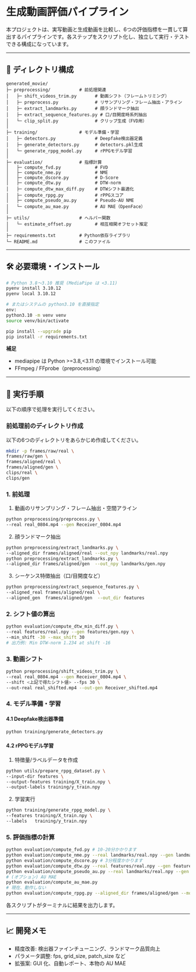 # 生成動画評価パイプライン

本プロジェクトは、実写動画と生成動画を比較し、6つの評価指標を一貫して算出するパイプラインです。各ステップをスクリプト化し、独立して実行・テストできる構成になっています。

---

## 📁 ディレクトリ構成

```plain
generated_movie/
├─ preprocessing/           # 前処理関連
│   ├─ shift_videos_trim.py       # 動画シフト（フレームトリミング）
│   ├─ preprocess.py              # リサンプリング・フレーム抽出・アライン
│   ├─ extract_landmarks.py       # 顔ランドマーク抽出
│   ├─ extract_sequence_features.py # 口/目開度時系列抽出
│   └─ clip_split.py              # クリップ生成（FVD用）
│
├─ training/                # モデル準備・学習
│   ├─ detectors.py               # Deepfake検出器定義
│   ├─ generate_detectors.py      # detectors.pkl生成
│   └─ generate_rppg_model.py     # rPPGモデル学習
│
├─ evaluation/              # 指標計算
│   ├─ compute_fvd.py             # FVD
│   ├─ compute_nme.py             # NME
│   ├─ compute_dscore.py          # D-Score
│   ├─ compute_dtw.py             # DTW-norm
│   ├─ compute_dtw_max_diff.py    # DTWシフト最適化
│   ├─ compute_rppg.py            # rPPGスコア
│   ├─ compute_pseudo_au.py       # Pseudo-AU NME
│   └─ compute_au_mae.py          # AU MAE（OpenFace）
│
├─ utils/                   # ヘルパー関数
│   └─ estimate_offset.py         # 相互相関オフセット推定
│
├─ requirements.txt         # Python依存ライブラリ
└─ README.md                # このファイル
```

---

## 🛠️ 必要環境・インストール

```bash
# Python 3.8～3.10 推奨 (MediaPipe は <3.11)
pyenv install 3.10.12
pyenv local 3.10.12

# またはシステムの python3.10 を直接指定
env:
python3.10 -m venv venv
source venv/bin/activate

pip install --upgrade pip
pip install -r requirements.txt
```

**補足**

* mediapipe は Python >=3.8,<3.11 の環境でインストール可能
* FFmpeg / FFprobe（preprocessing）

---

## 🚀 実行手順

以下の順序で処理を実行してください。

### 前処理前のディレクトリ作成
以下の6つのディレクトリをあらかじめ作成してください。

```bash
mkdir -p frames/raw/real \
frames/raw/gen \
frames/aligned/real \
frames/aligned/gen \
clips/real \
clips/gen
```

### 1. 前処理

1. 動画のリサンプリング・フレーム抽出・空間アライン

```bash
python preprocessing/preprocess.py \
--real real_0804.mp4 --gen Receiver_0804.mp4
```

2. 顔ランドマーク抽出

```bash
python preprocessing/extract_landmarks.py \
--aligned_dir frames/aligned/real --out_npy landmarks/real.npy
python preprocessing/extract_landmarks.py \
--aligned_dir frames/aligned/gen  --out_npy landmarks/gen.npy
```

3. シーケンス特徴抽出（口/目開度など）

```bash
python preprocessing/extract_sequence_features.py \
--aligned_real frames/aligned/real \
--aligned_gen  frames/aligned/gen  --out_dir features
```

### 2. シフト値の算出

```bash
python evaluation/compute_dtw_min_diff.py \
--real features/real.npy --gen features/gen.npy \
--min_shift -30 --max_shift 30
# 出力例: Min DTW-norm 1.234 at shift -16
```

### 3. 動画シフト

```bash
python preprocessing/shift_videos_trim.py \
--real real_0804.mp4 --gen Receiver_0804.mp4 \
--shift <上記で得たシフト値> --fps 30 \
--out-real real_shifted.mp4 --out-gen Receiver_shifted.mp4
```

### 4. モデル準備・学習

#### 4.1 Deepfake検出器準備

```bash
python training/generate_detectors.py
```

#### 4.2 rPPGモデル学習

1. 特徴量/ラベルデータを作成

```bash
python utils/prepare_rppg_dataset.py \
--input-dir features \
--output-features training/X_train.npy \
--output-labels training/y_train.npy
```
2. 学習実行

```bash
python training/generate_rppg_model.py \
--features training/X_train.npy \
--labels   training/y_train.npy
```

### 5. 評価指標の計算

```bash
python evaluation/compute_fvd.py # 10-20分かかります
python evaluation/compute_nme.py --real landmarks/real.npy --gen landmarks/gen.npy
python evaluation/compute_dscore.py # 3分程度かかります
python evaluation/compute_dtw.py --real features/real.npy --gen features/gen.npy
python evaluation/compute_pseudo_au.py --real landmarks/real.npy --gen landmarks/gen.npy
# (オプション) AU MAE
python evaluation/compute_au_mae.py
# 現在、動作しない
python evaluation/compute_rppg.py --aligned_dir frames/aligned/gen --model rppg_model.pkl
```

各スクリプトがターミナルに結果を出力します。

---

## 📈 開発メモ

* 精度改善: 検出器ファインチューニング、ランドマーク品質向上
* パラメータ調整: fps, grid\_size, patch\_size など
* 拡張案: GUI 化、自動レポート、本物の AU MAE
